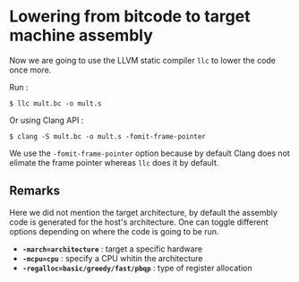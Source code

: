 # Lowering from bitcode to target machine assembly

Now we are going to use the LLVM static compiler `llc` to lower the code once
more.

Run :
```
$ llc mult.bc -o mult.s
```

Or using Clang API :
```
$ clang -S mult.bc -o mult.s -fomit-frame-pointer
```

We use the `-fomit-frame-pointer` option because by default Clang does not elimate the frame pointer whereas `llc` does it by default.


## Remarks

Here we did not mention the target architecture, by default the assembly code is
generated for the host's architecture. One can toggle different options
depending on where the code is going to be run.
- **`-march=architecture`** : target a specific hardware
- **`-mcpu=cpu`** : specify a CPU whitin the architecture
- **`-regalloc=basic/greedy/fast/pbqp`** : type of register allocation